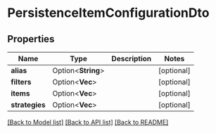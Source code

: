 # PersistenceItemConfigurationDto

## Properties

Name | Type | Description | Notes
------------ | ------------- | ------------- | -------------
**alias** | Option<**String**> |  | [optional]
**filters** | Option<**Vec<String>**> |  | [optional]
**items** | Option<**Vec<String>**> |  | [optional]
**strategies** | Option<**Vec<String>**> |  | [optional]

[[Back to Model list]](../README.md#documentation-for-models) [[Back to API list]](../README.md#documentation-for-api-endpoints) [[Back to README]](../README.md)


